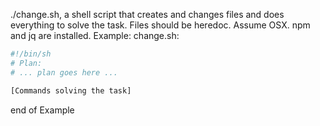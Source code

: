 ./change.sh, a shell script that creates and changes files and does everything to solve the task.
Files should be heredoc.
Assume OSX. npm and jq are installed.
Example:
change.sh:
```sh
#!/bin/sh
# Plan:
# ... plan goes here ...

[Commands solving the task]
```
end of Example
